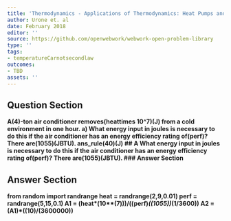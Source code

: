 ```yaml
---
title: 'Thermodynamics - Applications of Thermodynamics: Heat Pumps and Refrigerators'
author: Urone et. al
date: February 2018
editor: ''
source: https://github.com/openwebwork/webwork-open-problem-library
type: ''
tags:
- temperatureCarnotsecondlaw
outcomes:
- TBD
assets: ''
---
```


## Question Section 

<b>
A(4)-ton air conditioner removes(heattimes 10^7)(J) from a cold environment in one hour.
a) What energy input in joules is necessary to do this if the air conditioner has an energy efficiency rating of(perf)? There are(1055)(JBTU).
ans_rule(40)(J)
## A
What energy input in joules is necessary to do this if the air conditioner has an energy efficiency rating of(perf)? There are(1055)(JBTU).
### Answer Section


## Answer Section

from random import randrange
heat = randrange(2,9,0.01)
perf = randrange(5,15,0.1)
A1 = (heat*(10**(7)))/((perf)*((1055))*(1/3600))
A2 = (A1)*((10)/(3600000))